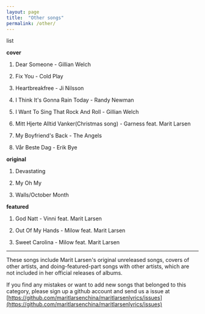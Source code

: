 ```yaml
---
layout: page
title:  "Other songs"
permalink: /other/
---
```

<div class="float">
	<!-- no pic -->
</div>

list

 **cover**
 
 01. Dear Someone - Gillian Welch

 02. Fix You - Cold Play

 03. Heartbreakfree - Ji Nilsson

 04. I Think It's Gonna Rain Today -  Randy Newman

 05. I Want To Sing That Rock And Roll - Gillian Welch

 06. Mitt Hjerte Alltid Vanker(Christmas song) - Garness feat. Marit Larsen

 07. My Boyfriend's Back - The Angels

 08. Vår Beste Dag - Erik Bye

**original**

 01. Devastating

 01. My Oh My

 03. Walls/October Month

**featured**

 01. God Natt - Vinni feat. Marit Larsen

 02. Out Of My Hands - Milow feat. Marit Larsen
 
 03. Sweet Carolina - Milow feat. Marit Larsen

 <div class="clean"><hr /></div>

 These songs include Marit Larsen's original unreleased songs, covers of other artists, and doing-featured-part songs with other artists, which are not included in her official releases of albums.

 If you find any mistakes or want to add new songs that belonged to this category, please sign up a github account and send us a issue at [https://github.com/maritlarsenchina/maritlarsenlyrics/issues](https://github.com/maritlarsenchina/maritlarsenlyrics/issues)
